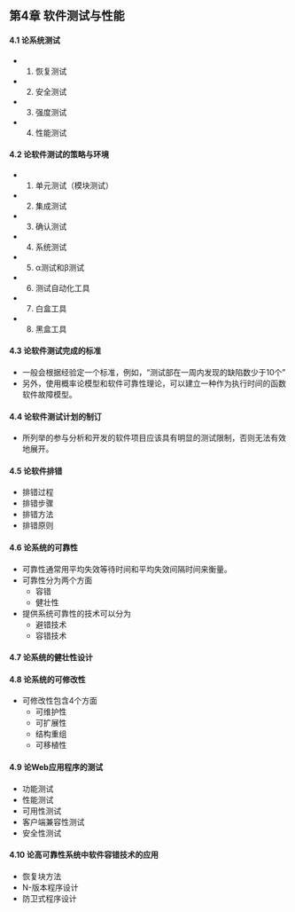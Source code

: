 ## 第4章 软件测试与性能
#### 4.1 论系统测试
- 1. 恢复测试
- 2. 安全测试
- 3. 强度测试
- 4. 性能测试
#### 4.2 论软件测试的策略与环境
- 1. 单元测试（模块测试）
- 2. 集成测试
- 3. 确认测试
- 4. 系统测试
- 5. α测试和β测试
- 6. 测试自动化工具
- 7. 白盒工具
- 8. 黑盒工具
#### 4.3 论软件测试完成的标准
- 一般会根据经验定一个标准，例如，“测试部在一周内发现的缺陷数少于10个”
- 另外，使用概率论模型和软件可靠性理论，可以建立一种作为执行时间的函数软件故障模型。
#### 4.4 论软件测试计划的制订
- 所列举的参与分析和开发的软件项目应该具有明显的测试限制，否则无法有效地展开。
#### 4.5 论软件排错
- 排错过程
- 排错步骤
- 排错方法
- 排错原则
#### 4.6 论系统的可靠性
- 可靠性通常用平均失效等待时间和平均失效间隔时间来衡量。
- 可靠性分为两个方面
	- 容错
	- 健壮性
- 提供系统可靠性的技术可以分为
	- 避错技术
	- 容错技术
#### 4.7 论系统的健壮性设计
#### 4.8 论系统的可修改性
- 可修改性包含4个方面
	- 可维护性
	- 可扩展性
	- 结构重组
	- 可移植性
#### 4.9 论Web应用程序的测试
- 功能测试
- 性能测试
- 可用性测试
- 客户端兼容性测试
- 安全性测试
#### 4.10 论高可靠性系统中软件容错技术的应用
- 恢复块方法
- N-版本程序设计
- 防卫式程序设计 
